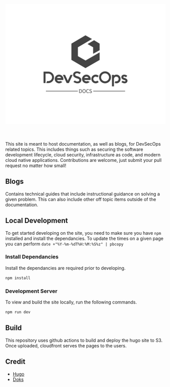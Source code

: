 <h1 align="center">
  <br>
    <img align="center" src=".assets/logo.png">
  <br>
  <br>
</h1>

This site is meant to host documentation, as well as blogs, for DevSecOps related topics. This includes things such as securing the software development lifecycle, cloud security, infrastructure as code, and modern cloud native applications. Contributions are welcome, just submit your pull request no matter how small!

## Blogs

Contains technical guides that include instructional guidance on solving a given problem. This can also include other off topic items outside of the documentation.

## Local Development

To get started developing on the site, you need to make sure you have `npm` installed and install the dependancies. To update the times on a given page you can perform `date +"%Y-%m-%dT%H:%M:%S%z" | pbcopy`

### Install Dependancies

Install the dependancies are required prior to developing. 

```bash
npm install
```

### Development Server

To view and build the site locally, run the following commands.

```bash
npm run dev
```

## Build

This repository uses github actions to build and deploy the hugo site to S3. Once uploaded, cloudfront serves the pages to the users.

## Credit

- [Hugo](https://gohugo.io/documentation/)
- [Doks](https://getdoks.org/)
